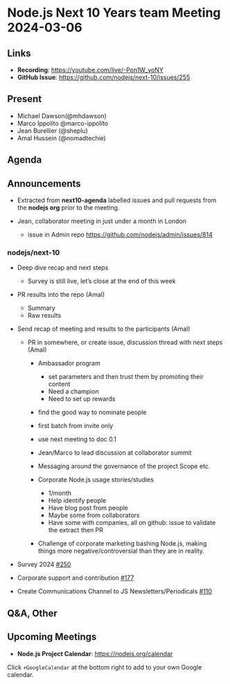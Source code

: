 # Node.js  Next 10 Years team Meeting 2024-03-06

## Links

* **Recording**:  <https://youtube.com/live/-Pon1W_yoNY>
* **GitHub Issue**: <https://github.com/nodejs/next-10/issues/255>

## Present

* Michael Dawson(@mhdawson)
* Marco Ippolito @marco-ippolito
* Jean Burellier (@sheplu)
* Amal Hussein (@nomadtechie)

## Agenda

## Announcements

* Extracted from **next10-agenda** labelled issues and pull requests from the **nodejs org** prior to the meeting.

* Jean, collaborator meeting in just under a month in London
  * issue in Admin repo <https://github.com/nodejs/admin/issues/814>

### nodejs/next-10

* Deep dive recap and next steps
  * Survey is still live, let’s close at the end of this week
* PR results into the repo (Amal)
  * Summary
  * Raw results
* Send recap of meeting and results to the participants (Amal)
  * PR in somewhere, or create issue, discussion thread with next steps  (Amal)
    * Ambassador program
      * set parameters and then trust them by promoting their content
      * Need a champion
      * Need to set up rewards
    * find the good way to nominate people
    * first batch from invite only
    * use next meeting to doc 0.1
    * Jean/Marco to lead discussion at collaborator summit

    * Messaging around the governance of the project Scope etc.

    * Corporate Node.js usage stories/studies
      * 1/month
      * Help identify people
      * Have blog post from people
      * Maybe some from collaborators
      * Have some with companies, all on github: issue to validate the extract then PR

    * Challenge of corporate marketing bashing Node.js, making things more negative/controversial than they are in reality.

* Survey 2024 [#250](https://github.com/nodejs/next-10/issues/250)
* Corporate support and contribution [#177](https://github.com/nodejs/next-10/issues/177)
* Create Communications Channel to JS Newsletters/Periodicals [#110](https://github.com/nodejs/next-10/issues/110)

## Q&A, Other

## Upcoming Meetings

* **Node.js Project Calendar**: <https://nodejs.org/calendar>

Click `+GoogleCalendar` at the bottom right to add to your own Google calendar.

